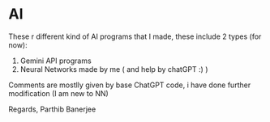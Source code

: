 # AI

These r different kind of AI programs that I made, these include 2 types (for now):

1. Gemini API programs
2. Neural Networks made by me ( and help by chatGPT :) )

Comments are mostlly given by base ChatGPT code, i have done further modification (I am new to NN)

Regards,
Parthib Banerjee
